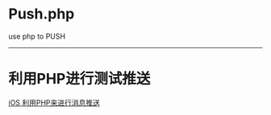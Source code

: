 # Push.php
use php to PUSH

---

# 利用PHP进行测试推送
[iOS 利用PHP来进行消息推送](https://www.jianshu.com/p/217e07d81370)
